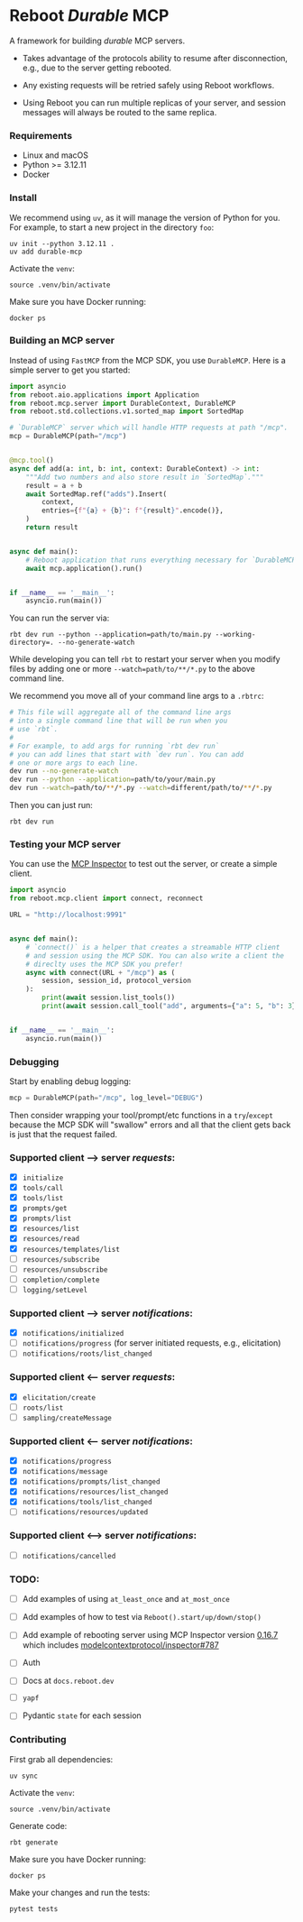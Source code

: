 # Reboot *Durable* MCP

A framework for building _durable_ MCP servers.

* Takes advantage of the protocols ability to resume after
  disconnection, e.g., due to the server getting rebooted.

* Any existing requests will be retried safely using Reboot workflows.

* Using Reboot you can run multiple replicas of your server, and
  session messages will always be routed to the same replica.

### Requirements
- Linux and macOS
- Python >= 3.12.11
- Docker

### Install

We recommend using `uv`, as it will manage the version of Python for
you. For example, to start a new project in the directory `foo`:

```console
uv init --python 3.12.11 .
uv add durable-mcp
```

Activate the `venv`:

```console
source .venv/bin/activate
```

Make sure you have Docker running:

```console
docker ps
```

### Building an MCP server

Instead of using `FastMCP` from the MCP SDK, you use
`DurableMCP`. Here is a simple server to get you started:

```python
import asyncio
from reboot.aio.applications import Application
from reboot.mcp.server import DurableContext, DurableMCP
from reboot.std.collections.v1.sorted_map import SortedMap

# `DurableMCP` server which will handle HTTP requests at path "/mcp".
mcp = DurableMCP(path="/mcp")


@mcp.tool()
async def add(a: int, b: int, context: DurableContext) -> int:
    """Add two numbers and also store result in `SortedMap`."""
    result = a + b
    await SortedMap.ref("adds").Insert(
        context,
        entries={f"{a} + {b}": f"{result}".encode()},
    )
    return result


async def main():
    # Reboot application that runs everything necessary for `DurableMCP`.
    await mcp.application().run()


if __name__ == '__main__':
    asyncio.run(main())
```

You can run the server via:

```console
rbt dev run --python --application=path/to/main.py --working-directory=. --no-generate-watch
```

While developing you can tell `rbt` to restart your server when you
modify files by adding one or more `--watch=path/to/**/*.py` to the
above command line.

We recommend you move all of your command line args to a `.rbtrc`:

```bash
# This file will aggregate all of the command line args
# into a single command line that will be run when you
# use `rbt`.
#
# For example, to add args for running `rbt dev run`
# you can add lines that start with `dev run`. You can add
# one or more args to each line.
dev run --no-generate-watch
dev run --python --application=path/to/your/main.py
dev run --watch=path/to/**/*.py --watch=different/path/to/**/*.py
```

Then you can just run:

```console
rbt dev run
```

### Testing your MCP server

You can use the [MCP
Inspector](https://modelcontextprotocol.io/legacy/tools/inspector) to
test out the server, or create a simple client.

```python
import asyncio
from reboot.mcp.client import connect, reconnect

URL = "http://localhost:9991"


async def main():
    # `connect()` is a helper that creates a streamable HTTP client
    # and session using the MCP SDK. You can also write a client the
    # direclty uses the MCP SDK you prefer!
    async with connect(URL + "/mcp") as (
        session, session_id, protocol_version
    ):
        print(await session.list_tools())
        print(await session.call_tool("add", arguments={"a": 5, "b": 3}))


if __name__ == '__main__':
    asyncio.run(main())
```

### Debugging

Start by enabling debug logging:

```python
mcp = DurableMCP(path="/mcp", log_level="DEBUG")
```

Then consider wrapping your tool/prompt/etc functions in a
`try`/`except` because the MCP SDK will "swallow" errors and all that
the client gets back is just that the request failed.

### Supported client --> server _requests_:
- [x] `initialize`
- [x] `tools/call`
- [x] `tools/list`
- [x] `prompts/get`
- [x] `prompts/list`
- [x] `resources/list`
- [x] `resources/read`
- [x] `resources/templates/list`
- [ ] `resources/subscribe`
- [ ] `resources/unsubscribe`
- [ ] `completion/complete`
- [ ] `logging/setLevel`

### Supported client --> server _notifications_:
- [x] `notifications/initialized`
- [ ] `notifications/progress` (for server initiated requests, e.g., elicitation)
- [ ] `notifications/roots/list_changed`

### Supported client <-- server _requests_:
- [x] `elicitation/create`
- [ ] `roots/list`
- [ ] `sampling/createMessage`

### Supported client <-- server _notifications_:
- [x] `notifications/progress`
- [x] `notifications/message`
- [x] `notifications/prompts/list_changed`
- [x] `notifications/resources/list_changed`
- [x] `notifications/tools/list_changed`
- [ ] `notifications/resources/updated`

### Supported client <--> server _notifications_:
- [ ] `notifications/cancelled`

### TODO:
- [ ] Add examples of using `at_least_once` and `at_most_once`
- [ ] Add examples of how to test via `Reboot().start/up/down/stop()`
- [ ] Add example of rebooting server using MCP Inspector version [0.16.7](https://github.com/modelcontextprotocol/inspector/releases/tag/0.16.7) which includes [modelcontextprotocol/inspector#787](https://github.com/modelcontextprotocol/inspector/pull/787)
- [ ] Auth
- [ ] Docs at `docs.reboot.dev`
- [ ] `yapf`
- [ ] Pydantic `state` for each session


### Contributing

First grab all dependencies:

```console
uv sync
```

Activate the `venv`:

```console
source .venv/bin/activate
```

Generate code:

```console
rbt generate
```

Make sure you have Docker running:

```console
docker ps
```

Make your changes and run the tests:

```console
pytest tests
```
